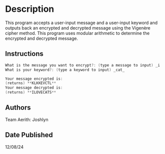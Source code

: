 # Description

This program accepts a user-input message and a user-input keyword and outputs back an encrypted and decrypted message using the Vigenère cipher method. This program uses modular arithmetic to determine the encrypted and decrypted message.

## Instructions
```cpp 
What is the message you want to encrypt?: (type a message to input) _i love cats_
What is your keyword?: (type a keyword to input) _cat_

Your message encrypted is:
(returns) **KLHXEVCTL**
Your message decrypted is:
(returns) **ILOVECATS**
```
## Authors
Team Aerith: Joshlyn

## Date Published
12/08/24

